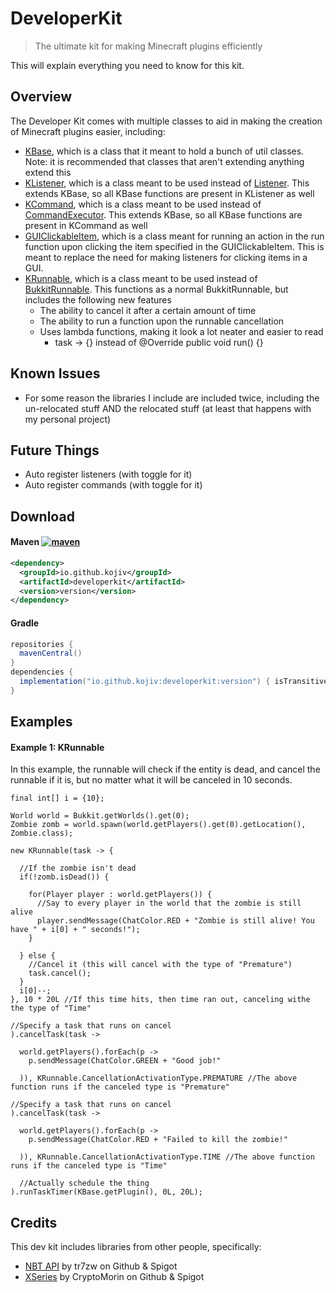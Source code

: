 # DeveloperKit

> The ultimate kit for making Minecraft plugins efficiently

This will explain everything you need to know for this kit.

## Overview

The Developer Kit comes with multiple classes to aid in making the creation of Minecraft plugins easier, including:

- [KBase](https://github.com/GKojiV/DeveloperKit/blob/main/src/main/java/koji/developerkit/KBase.java), which is a class
  that it meant to hold a bunch of util classes. Note: it is recommended that classes that aren't extending anything
  extend this
- [KListener](https://github.com/GKojiV/DeveloperKit/blob/main/src/main/java/koji/developerkit/listener/KListener.java),
  which is a class meant to be used instead
  of [Listener](https://hub.spigotmc.org/javadocs/bukkit/org/bukkit/event/Listener.html). This extends KBase, so all
  KBase functions are present in KListener as well
- [KCommand](https://github.com/GKojiV/DeveloperKit/blob/main/src/main/java/koji/developerkit/commands/KCommand.java),
  which is a class meant to be used instead
  of [CommandExecutor](https://hub.spigotmc.org/javadocs/bukkit/org/bukkit/command/CommandExecutor.html). This extends
  KBase, so all KBase functions are present in KCommand as well
- [GUIClickableItem](https://github.com/GKojiV/DeveloperKit/blob/main/src/main/java/koji/developerkit/gui/GUIClickableItem.java), which is a class meant for running an action in the run function upon clicking the item specified in the
  GUIClickableItem. This is meant to replace the need for making listeners for clicking items in a GUI.
- [KRunnable](https://github.com/GKojiV/DeveloperKit/blob/main/src/main/java/koji/developerkit/runnable/KRunnable.java),
  which is a class meant to be used instead
  of [BukkitRunnable](https://hub.spigotmc.org/javadocs/bukkit/org/bukkit/scheduler/BukkitRunnable.html). This functions
  as a normal BukkitRunnable, but includes the following new features
  - The ability to cancel it after a certain amount of time
  - The ability to run a function upon the runnable cancellation
  - Uses lambda functions, making it look a lot neater and easier to read
    - task -> {} instead of @Override public void run() {}

## Known Issues
- For some reason the libraries I include are included twice, including the un-relocated stuff AND the relocated stuff (at least that happens with my personal project)

## Future Things
- Auto register listeners (with toggle for it)
- Auto register commands (with toggle for it)

## Download

#### Maven [![maven](https://img.shields.io/maven-central/v/io.github.kojiv/developerkit)](https://s01.oss.sonatype.org/content/repositories/releases/io/github/kojiv/developerkit/)

```xml
<dependency>
  <groupId>io.github.kojiv</groupId>
  <artifactId>developerkit</artifactId>
  <version>version</version>
</dependency>
```
#### Gradle

```gradle
repositories {
  mavenCentral()
}
dependencies {
  implementation("io.github.kojiv:developerkit:version") { isTransitive = false }
}
```

## Examples

#### Example 1: KRunnable

In this example, the runnable will check if the entity is dead, and cancel the runnable if it is, but no matter what it will be canceled in 10 seconds. 
```
final int[] i = {10};

World world = Bukkit.getWorlds().get(0);
Zombie zomb = world.spawn(world.getPlayers().get(0).getLocation(), Zombie.class);

new KRunnable(task -> {

  //If the zombie isn't dead
  if(!zomb.isDead()) {
  
    for(Player player : world.getPlayers()) {
      //Say to every player in the world that the zombie is still alive
      player.sendMessage(ChatColor.RED + "Zombie is still alive! You have " + i[0] + " seconds!");
    }
    
  } else {
    //Cancel it (this will cancel with the type of "Premature")
    task.cancel();
  }
  i[0]--;
}, 10 * 20L //If this time hits, then time ran out, canceling withe the type of "Time"

//Specify a task that runs on cancel
).cancelTask(task -> 
  
  world.getPlayers().forEach(p -> 
    p.sendMessage(ChatColor.GREEN + "Good job!"
    
  )), KRunnable.CancellationActivationType.PREMATURE //The above function runs if the canceled type is "Premature"
  
//Specify a task that runs on cancel
).cancelTask(task -> 
  
  world.getPlayers().forEach(p ->
    p.sendMessage(ChatColor.RED + "Failed to kill the zombie!"
    
  )), KRunnable.CancellationActivationType.TIME //The above function runs if the canceled type is "Time"
  
  //Actually schedule the thing
).runTaskTimer(KBase.getPlugin(), 0L, 20L); 
```

## Credits

This dev kit includes libraries from other people, specifically:

- [NBT API](https://www.spigotmc.org/resources/nbt-api.7939/) by tr7zw on Github & Spigot
- [XSeries](https://www.spigotmc.org/threads/xseries-xmaterial-xparticle-xsound-xpotion-titles-actionbar-etc.378136/) by
  CryptoMorin on Github & Spigot
